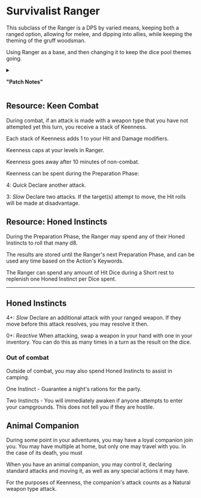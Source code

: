 # Survivalist Ranger

This subclass of the Ranger is a DPS by varied means, keeping both a ranged option, allowing for melee, and dipping into allies, while keeping the theming of the gruff woodsman.

Using Ranger as a base, and then changing it to keep the dice pool themes going.

<details> 
<ul>
<li>
Change: Martial Versatility (lvl 4,8,12,16,20). Instead, add one option from the styles listed. 
</li>
<li>
add: Honed Instincts (lvl 1)
</li> 
<li>
add: Honed Instinct Dice (lvl 1, 5, 9, 13, 17, 20): 1-6; respectively.
</li>
</ul>

<summary>

<b>"Patch Notes"</b>

</summary>
</details>

## Resource: Keen Combat

During combat, if an attack is made with a weapon type that you have not attempted yet this turn, you receive a stack of Keenness.

Each stack of Keenness adds 1 to your Hit and Damage modifiers.

Keenness caps at your levels in Ranger.

Keenness goes away after 10 minutes of non-combat.

Keenness can be spent during the Preparation Phase:

4: _Quick_ Declare another attack.

3: _Slow_ Declare two attacks. If the target(s) attempt to move, the Hit rolls will be made at disadvantage.


## Resource: Honed Instincts

During the Preparation Phase, the Ranger may spend any of their Honed Instincts to roll that many d8.

The results are stored until the Ranger's next Preparation Phase, and can be used any time based on the Action's Keywords. 

The Ranger can spend any amount of Hit Dice during a Short rest to replenish one Honed Instinct per Dice spent.

***

## Honed Instincts

4+: _Slow_ Declare an additional attack with your ranged weapon. If they move before this attack resolves, you may resolve it then.

0+: _Reactive_ When attacking, swap a weapon in your hand with one in your inventory. You can do this as many times in a turn as the result on the dice.

### Out of combat

Outside of combat, you may also spend Honed Instincts to assist in camping.

One Instinct - Guarantee a night's rations for the party.

Two Instincts - You will immediately awaken if anyone attempts to enter your campgrounds. This does not tell you if they are hostile.

## Animal Companion

During some point in your adventures, you may have a loyal companion join you. You may have multiple at home, but only one may travel with you. In the case of its death, you must

When you have an animal companion, you may control it, declaring standard attacks and moving it, as well as any special actions it may have.

For the purposes of Keenness, the companion's attack counts as a Natural weapon type attack. 